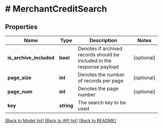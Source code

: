 # # MerchantCreditSearch

## Properties

Name | Type | Description | Notes
------------ | ------------- | ------------- | -------------
**is_archive_included** | **bool** | Denotes if archived records should be included in the response payload | [optional]
**page_size** | **int** | Denotes the number of records per page | [optional]
**page_num** | **int** | Denotes the page number | [optional]
**key** | **string** | The search key to be used |

[[Back to Model list]](../../README.md#models) [[Back to API list]](../../README.md#endpoints) [[Back to README]](../../README.md)

